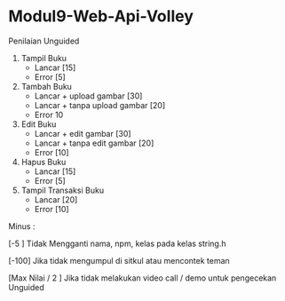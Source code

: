 # Modul9-Web-Api-Volley	

Penilaian Unguided	

1. Tampil Buku	
   - Lancar [15]	
   - Error [5]	
2. Tambah Buku	
   - Lancar + upload gambar  [30]	
   - Lancar + tanpa upload gambar [20]	
   - Error 10	
3. Edit Buku	
   - Lancar + edit gambar [30]	
   - Lancar + tanpa edit gambar [20]	
   - Error [10]	
4. Hapus Buku	
   - Lancar [15]	
   - Error [5]	
5. Tampil Transaksi Buku	
   - Lancar [20]	
   - Error [10]	


Minus :	

[-5 ] Tidak Mengganti nama, npm, kelas pada kelas string.h	

[-100] Jika tidak mengumpul di sitkul atau mencontek teman	

[Max Nilai / 2 ] Jika tidak melakukan video call / demo untuk pengecekan Unguided
